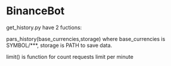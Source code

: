 # BinanceBot

get_history.py have 2 fuctions:

pars_history(base_currencies,storage) where base_currencies is SYMBOL/***, storage is PATH to save data.

limit() is function for count requests limit per minute

